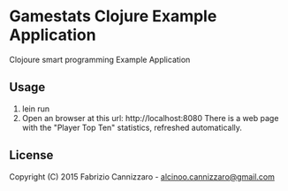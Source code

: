 # Gamestats Clojure Example Application

Clojoure smart programming Example Application

## Usage

1) lein run	
2) Open an browser at this url:
  http://localhost:8080
  There is a web page with the "Player Top Ten" statistics, refreshed automatically.

## License

Copyright (C) 2015 Fabrizio Cannizzaro - alcinoo.cannizzaro@gmail.com